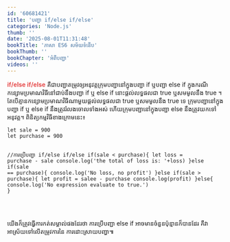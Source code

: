 ```yaml
---
id: '60681421'
title: 'បញ្ជា if/else if/else'
categories: 'Node.js'
thumb: ''
date: '2025-08-01T11:31:48'
bookTitle: 'ភាសា​ ES6 សម័យ​ទំនើប'
bookThumb: ''
bookChapter: 'អំពី​បញ្ជា'
videos: ''
---
```

<p><span style="color:hsl(0, 75%, 60%);"><strong>if/else if/else</strong></span> គឺ​ជា​បញ្ជា​តម្រូវ​ឲ្យ​អនុវត្ត​​ក្រុម​បញ្ជា​នៅ​ក្នុង​បញ្ជា if ឬ​បញ្ជា else if ក្នុង​ករណី​កន្សោម​ប្រមាណ​វិធី​នៅ​​ជាប់​នឹង​បញ្ជា if ឬ else if នោះ​ផ្តល់​លទ្ធផល​ជា​ true ឬ​សមមូល​នឹង true ។ តែ​បើ​គ្មាន​កន្សោម​ប្រមាណ​វិធី​ណាមួយ​ផ្តល់​លទ្ធផល​ជា​ true ​ឬ​សមមូល​នឹង​ true ទេ ក្រុម​បញ្ជា​នៅ​ក្នុង​បញ្ជា if ឬ​ else if នឹង​ត្រូវ​រំលង​ចោល​ទាំងអស់​ ហើយ​ក្រុម​បញ្ជា​នៅ​ក្នុង​បញ្ជា else នឹង​ត្រូវ​យក​ទៅ​អនុវត្ត​។ ពិនិត្យ​កម្មវិធី​ខាង​ក្រោម​នេះ​៖</p><pre><code class="language-javascript">let sale = 900
let purchase = 900
 
//ការប្រើ​បញ្ជា if/else if/else
if(sale &lt; purchase){
  let loss = purchase - sale
  console.log('the total of loss is: '+loss)
}else if(sale == purchase){
  console.log('No loss, no profit')
}else if(sale &gt; purchase){
  let profit = salee - purchase
  console.log(profit)
}else{
  console.log('No expression evaluate to true.')
}</code></pre><p>&nbsp;</p><p>យើង​ក៏​ត្រូវ​ធ្វើ​ការកត់សម្គាល់​ផង​ដែរ​ថា ការប្រើ​បញ្ជា else if អាច​មាន​ចំនួន​ប៉ុន្មាន​ក៏​បាន​ដែរ គឺ​វា​អាស្រ័យ​ទៅ​លើ​តម្រូវការ​នៃ ការដោះស្រាយ​បញ្ហា​៕</p>